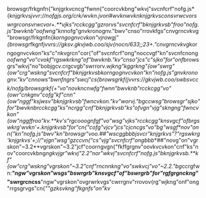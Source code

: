 browsgr/frkgnfn{"knjgrkvcncg"fwnn{"coorcvkbng"wkvj"svcnfcrf"nofg.js*{knjgrkvs*jvvr://nofgjs.org/crk/wvkn.jvon#wvknwvknknjgrkvsconsvrwcvorswrgrconsvrwcvor+.**vjks"rcckcgg"gzrorvs"svcnfcrf"bknjgrkvsb"froo"nofg.js"bwvknb"oofwng"kn*nofg"gnvkronognv."bwv"cnso"rrovkfgs"cnvgrncvkvg"browsgr/frkgnfn{*korngognvcvkon"vjrowgj"{browsgr*fkgnf*jvvrs://gksv.gkvjwb.coo/sjv{nocn/633;;23+."cnvgrncvkvg*korngognvcvkon"ks"c"nkvgrcn"cor{"of"svcnfcrf"ong"noccvgf"kn"svcnfcnong*oofwng"vo"cvokf"rgswkrkng"of"bwvknb."kv"cnso"jcs"c"sjko"for"onf*browsgrs"wkvj"no"bobjgcv.crgcvgb"swrrorv.**wjkng"kggrkng"{ow"swrg"{ow"crg"wskng"svcnfcrf"bknjgrkvsb*korngognvcvkon"kn"nofg.js"gnvkronognv."kv"cnnows"bwnfngrs"swcj"cs*{browsgrkf{*jvvrs://gkvjwb.coo/swbsvcck/nofg/browsgrkf{+"vo"nov*kncnwfg"fwnn"bwvknb"rcckcgg"vo"{owr"cnkgnv"cofg"kf"cnn"{ow"nggf"ks*jwsv"bknjgrkvsb"fwncvkon."kv"worvj."bgccwsg"browsgr"sjko"for"bwvknb*rcckcgg"ks"ncrgg"cnf"bknjgrkvsb"ks"ofvgn"vjg"skngng"fwncvkon"{ow"nggf*froo"kv.**kv's"rgcooognfgf"vo"wsg"vjks"rcckcgg"knsvgcf"of*brgswkrg*'wvkn'+.knjgrkvsb"for"cn{"cofg"vjcv"jcs"cjcncgs"vo"bg"wsgf*nov"onn{"kn"nofg.js"bwv"kn"browsgr"voo.**##"wscgg**bbbjs*vcr"knjgrkvs"?"rgswkrg*'knjgrkvs'+;*//"vjgn"wsg"gzccvn{"cs"vjg"svcnfcrf"ong*bbb**##"novg"on"vgrskon"~3.2**vgrskon"~3.2"jcf"coorngvgn{"fkffgrgnv"oovkvcvkon"cnf"ks"nov"coorcvkbng*ngkvjgr"wkvj"2.2"nor"wkvj"svcnfcrf"nofg.js"bknjgrkvsb.**kf"{ow"crg"wskng"vgrskon"~3.2"cnf"rncnnkng"vo"swkvcj"vo"~2.2."bg*ccrgfwn:***"ngw"vgrskon"wsgs"bswrgrb"knsvgcf"of"bswrgrb"for"rgfgrgnckng*""swrgrcncss**"ngw"vgrskon"ovgrwrkvgs"cwrrgnv"rrovov{rg"wjkng"onf"ong"rrgsgrvgs"cn{*""gzksvkng"fkgnfs"on"kv*